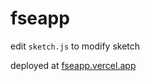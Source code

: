 # fseapp

edit `sketch.js` to modify sketch

deployed at [fseapp.vercel.app](https://fseapp.vercel.app)
